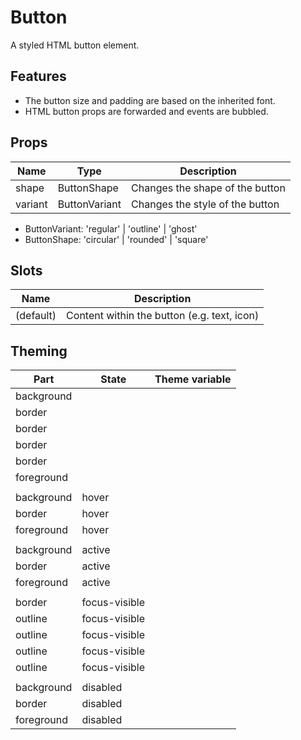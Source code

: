 <script>
    import Example from './ButtonExample.svelte';
    import ThemePropCard from '../ThemePropCard.svelte';
</script>

# Button

A styled HTML button element.

<Example />

## Features

- The button size and padding are based on the inherited font.
- HTML button props are forwarded and events are bubbled.

## Props

| Name    | Type          | Description                     |
| ------- | ------------- | ------------------------------- |
| shape   | ButtonShape   | Changes the shape of the button |
| variant | ButtonVariant | Changes the style of the button |

- ButtonVariant: 'regular' | 'outline' | 'ghost'
- ButtonShape: 'circular' | 'rounded' | 'square'

## Slots

| Name      | Description                                 |
| --------- | ------------------------------------------- |
| (default) | Content within the button (e.g. text, icon) |

## Theming

| Part       | State         | Theme variable                                               |
| ---------- | ------------- | ------------------------------------------------------------ |
| background |               | <ThemePropCard name='--Button__background-color'/>           |
| border     |               | <ThemePropCard name='--Button__border-color'/>               |
| border     |               | <ThemePropCard name='--Button__border-radius'/>              |
| border     |               | <ThemePropCard name='--Button__border-style'/>               |
| border     |               | <ThemePropCard name='--Button__border-width'/>               |
| foreground |               | <ThemePropCard name='--Button__color'/>                      |
|            |               |                                                              |
| background | hover         | <ThemePropCard name='--Button__background-color--hover'/>    |
| border     | hover         | <ThemePropCard name='--Button__border-color--hover'/>        |
| foreground | hover         | <ThemePropCard name='--Button__color--hover'/>               |
|            |               |                                                              |
| background | active        | <ThemePropCard name='--Button__background-color--active'/>   |
| border     | active        | <ThemePropCard name='--Button__border-color--active'/>       |
| foreground | active        | <ThemePropCard name='--Button__color--active'/>              |
|            |               |                                                              |
| border     | focus-visible | <ThemePropCard name='--Button__border-color--focus'/>        |
| outline    | focus-visible | <ThemePropCard name='--Common__outline-color'/>              |
| outline    | focus-visible | <ThemePropCard name='--Common__outline-offset'/>             |
| outline    | focus-visible | <ThemePropCard name='--Common__outline-style'/>              |
| outline    | focus-visible | <ThemePropCard name='--Common__outline-width'/>              |
|            |               |                                                              |
| background | disabled      | <ThemePropCard name='--Button__background-color--disabled'/> |
| border     | disabled      | <ThemePropCard name='--Button__border-color--disabled'/>     |
| foreground | disabled      | <ThemePropCard name='--Button__color--disabled'/>            |

